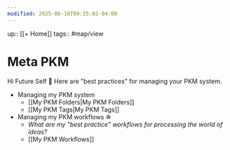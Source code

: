 ```yaml
---
modified: 2025-06-16T09:25:02-04:00
---
```

up:: [[+ Home]]
tags:: #map/view 

# Meta PKM
Hi Future Self 👋  Here are "best practices" for managing your PKM system. 

- Managing my PKM system
	- [[My PKM Folders|My PKM Folders]]
	- [[My PKM Tags|My PKM Tags]]
- Managing my PKM workflows ♽
	- *What are my "best practice" workflows for processing the world of ideas?*
	- [[My PKM Workflows]]
